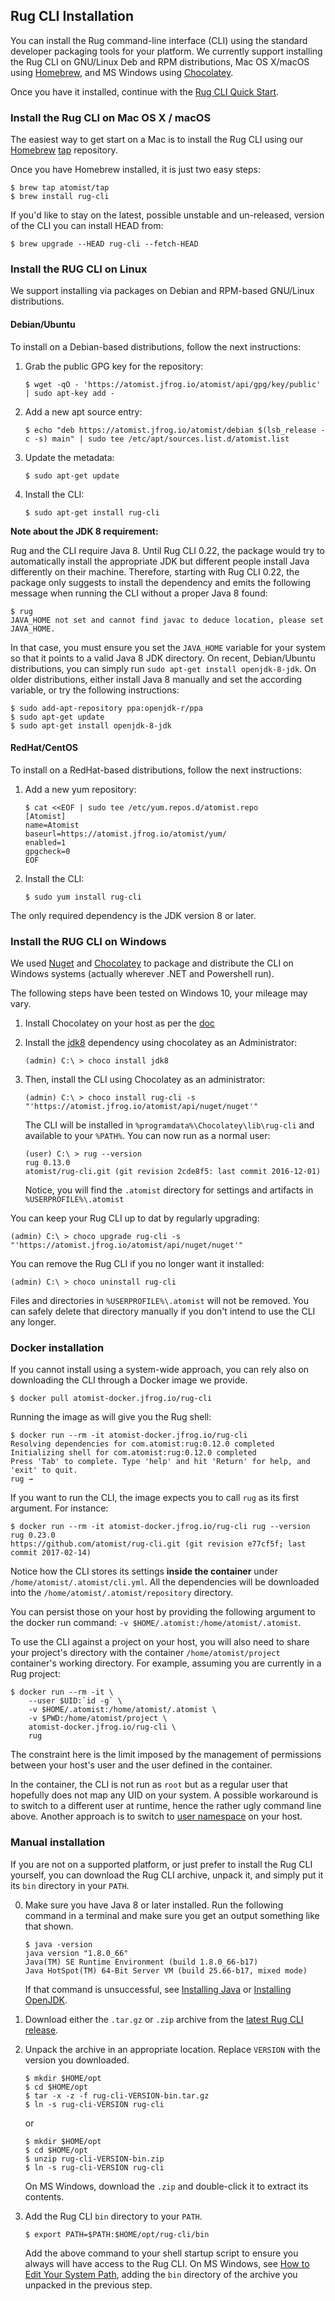 ## Rug CLI Installation

You can install the Rug command-line interface (CLI) using the
standard developer packaging tools for your platform.  We currently
support installing the Rug CLI on GNU/Linux Deb and RPM distributions,
Mac OS X/macOS using [Homebrew][brew], and MS Windows
using [Chocolatey][choco].

[brew]: http://brew.sh/
[choco]: https://chocolatey.org/

Once you have it installed, continue with
the [Rug CLI Quick Start](/quick-starts/rug-cli/).

### Install the Rug CLI on Mac OS X / macOS

The easiest way to get start on a Mac is to install the Rug CLI using
our [Homebrew][brew] [tap][] repository.

[tap]: https://github.com/Homebrew/homebrew/tree/master/share/doc/homebrew#readme

Once you have Homebrew installed, it is just two easy steps:

```shell
$ brew tap atomist/tap
$ brew install rug-cli
```

If you'd like to stay on the latest, possible unstable and un-released, version of the CLI you can install HEAD from:

```shell
$ brew upgrade --HEAD rug-cli --fetch-HEAD
```

### Install the RUG CLI on Linux

We support installing via packages on Debian and RPM-based GNU/Linux
distributions.

#### Debian/Ubuntu

To install on a Debian-based distributions, follow the next instructions:

1.  Grab the public GPG key for the repository:

    ```shell
    $ wget -qO - 'https://atomist.jfrog.io/atomist/api/gpg/key/public' | sudo apt-key add -
    ```
2.  Add a new apt source entry:

    ```shell
    $ echo "deb https://atomist.jfrog.io/atomist/debian $(lsb_release -c -s) main" | sudo tee /etc/apt/sources.list.d/atomist.list
    ```
3.  Update the metadata:

    ```shell
    $ sudo apt-get update
    ```
4.  Install the CLI:

    ```shell
    $ sudo apt-get install rug-cli
    ```

**Note about the JDK 8 requirement:**

Rug and the CLI require Java 8. Until Rug CLI 0.22, the package would try
to automatically install the appropriate JDK but different people install Java
differently on their machine. Therefore, starting with Rug CLI 0.22, the package 
only suggests to install the dependency and emits the following message when 
running the CLI without a proper Java 8 found:

```shell
$ rug
JAVA_HOME not set and cannot find javac to deduce location, please set JAVA_HOME.
```

In that case, you must ensure you set the `JAVA_HOME` variable for your system 
so that it points to a valid Java 8 JDK directory. On recent, Debian/Ubuntu
distributions, you can simply run `sudo apt-get install openjdk-8-jdk`. On older
distributions, either install Java 8 manually and set the according variable,
or try the following instructions:

```shell
$ sudo add-apt-repository ppa:openjdk-r/ppa
$ sudo apt-get update
$ sudo apt-get install openjdk-8-jdk
```

#### RedHat/CentOS

To install on a RedHat-based distributions, follow the next instructions:

1.  Add a new yum repository:

    ```shell
    $ cat <<EOF | sudo tee /etc/yum.repos.d/atomist.repo
    [Atomist]
    name=Atomist
    baseurl=https://atomist.jfrog.io/atomist/yum/
    enabled=1
    gpgcheck=0
    EOF
    ```

2.  Install the CLI:

    ```shell
    $ sudo yum install rug-cli
    ```

The only required dependency is the JDK version 8 or later.

### Install the RUG CLI on Windows

We used [Nuget][nuget] and [Chocolatey][choco] to package and
distribute the CLI on Windows systems (actually wherever .NET and
Powershell run).

[nuget]: https://docs.nuget.org/

The following steps have been tested on Windows 10, your mileage may vary.

1.  Install Chocolatey on your host as per
    the [doc](https://chocolatey.org/install)

2.  Install the [jdk8](https://chocolatey.org/packages/jdk8)
    dependency using chocolatey as an Administrator:
    ```shell
    (admin) C:\ > choco install jdk8
    ```

3.  Then, install the CLI using Chocolatey as an administrator:

    ```shell
    (admin) C:\ > choco install rug-cli -s "'https://atomist.jfrog.io/atomist/api/nuget/nuget'"
    ```

    The CLI will be installed in
    `%programdata%\Chocolatey\lib\rug-cli` and available to your
    `%PATH%`. You can now run as a normal user:

    ```shell
    (user) C:\ > rug --version
    rug 0.13.0
    atomist/rug-cli.git (git revision 2cde8f5: last commit 2016-12-01)
    ```

    Notice, you will find the `.atomist` directory for settings and
    artifacts in `%USERPROFILE%\.atomist`

You can keep your Rug CLI up to dat by regularly upgrading:

```shell
(admin) C:\ > choco upgrade rug-cli -s "'https://atomist.jfrog.io/atomist/api/nuget/nuget'"
```

You can remove the Rug CLI if you no longer want it installed:

```shell
(admin) C:\ > choco uninstall rug-cli
```

Files and directories in `%USERPROFILE%\.atomist` will not be
removed. You can safely delete that directory manually if you don't
intend to use the CLI any longer.

### Docker installation

If you cannot install using a system-wide approach, you can rely also on 
downloading the CLI through a Docker image we provide.

```shell
$ docker pull atomist-docker.jfrog.io/rug-cli
```

Running the image as will give you the Rug shell:

```shell
$ docker run --rm -it atomist-docker.jfrog.io/rug-cli
Resolving dependencies for com.atomist:rug:0.12.0 completed
Initializing shell for com.atomist:rug:0.12.0 completed
Press 'Tab' to complete. Type 'help' and hit 'Return' for help, and 'exit' to quit.
rug → 
```

If you want to run the CLI, the image expects you to call `rug` as its first 
argument. For instance:

```shell
$ docker run --rm -it atomist-docker.jfrog.io/rug-cli rug --version
rug 0.23.0
https://github.com/atomist/rug-cli.git (git revision e77cf5f; last commit 2017-02-14)
```

Notice how the CLI stores its settings **inside the container** under
`/home/atomist/.atomist/cli.yml`. All the dependencies will be downloaded into
the `/home/atomist/.atomist/repository` directory.

You can persist those on your host by providing the following argument to the
docker run command: `-v $HOME/.atomist:/home/atomist/.atomist`. 

To use the CLI against a project on your host, you will also need to share your 
project's directory with the container `/home/atomist/project` container's 
working directory. For example, assuming you are currently in a Rug project:

```shell
$ docker run --rm -it \
    --user $UID:`id -g` \
    -v $HOME/.atomist:/home/atomist/.atomist \ 
    -v $PWD:/home/atomist/project \
    atomist-docker.jfrog.io/rug-cli \
    rug
```

The constraint here is the limit imposed by the management of permissions
between your host's user and the user defined in the container.

In the container, the CLI is not run as `root` but as a regular user that 
hopefully does not map any UID on your system. A possible workaround is 
to switch to a different user at runtime, hence the rather ugly command line 
above. Another approach is to switch to [user namespace][dockerun] on your host.

[dockerun]: https://success.docker.com/KBase/Introduction_to_User_Namespaces_in_Docker_Engine

### Manual installation

If you are not on a supported platform, or just prefer to install the
Rug CLI yourself, you can download the Rug CLI archive, unpack it, and
simply put it its `bin` directory in your `PATH`.

0.  Make sure you have Java 8 or later installed.  Run the following
    command in a terminal and make sure you get an output something
    like that shown.

    ```shell
    $ java -version
    java version "1.8.0_66"
    Java(TM) SE Runtime Environment (build 1.8.0_66-b17)
    Java HotSpot(TM) 64-Bit Server VM (build 25.66-b17, mixed mode)
    ```

    If that command is unsuccessful, see [Installing Java][java]
    or [Installing OpenJDK][openjdk].

1.  Download either the `.tar.gz` or `.zip` archive from the
    [latest Rug CLI release][latest].

2.  Unpack the archive in an appropriate location.  Replace `VERSION`
    with the version you downloaded.

    ```shell
    $ mkdir $HOME/opt
    $ cd $HOME/opt
    $ tar -x -z -f rug-cli-VERSION-bin.tar.gz
    $ ln -s rug-cli-VERSION rug-cli
    ```

    or

    ```shell
    $ mkdir $HOME/opt
    $ cd $HOME/opt
    $ unzip rug-cli-VERSION-bin.zip
    $ ln -s rug-cli-VERSION rug-cli
    ```

    On MS Windows, download the `.zip` and double-click it to extract
    its contents.

3.  Add the Rug CLI `bin` directory to your `PATH`.

    ```shell
    $ export PATH=$PATH:$HOME/opt/rug-cli/bin
    ```

    Add the above command to your shell startup script to ensure you
    always will have access to the Rug CLI.  On MS Windows,
    see [How to Edit Your System Path][winpath], adding the `bin`
    directory of the archive you unpacked in the previous step.

[java]: https://java.com/en/download/help/index_installing.xml?os=All+Platforms&j=8&n=20
[openjdk]: http://openjdk.java.net/install/
[latest]: https://github.com/atomist/rug-cli/releases/latest
[winpath]: http://www.howtogeek.com/118594/how-to-edit-your-system-path-for-easy-command-line-access/
